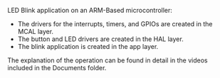 LED Blink application on an ARM-Based microcontroller:
- The drivers for the interrupts, timers, and GPIOs are created in the MCAL layer.
- The button and LED drivers are created in the HAL layer.
- The blink application is created in the app layer.

The explanation of the operation can be found in detail in the videos included in the Documents folder.
